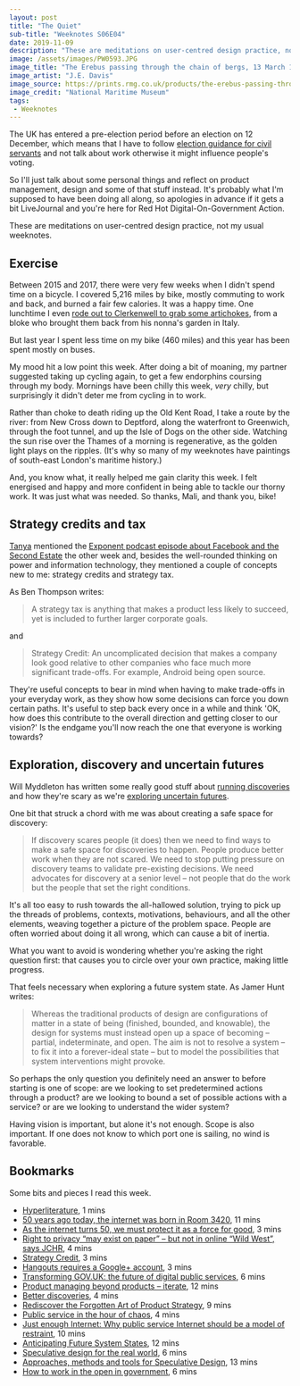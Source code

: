 ```yaml
---
layout: post
title: "The Quiet"
sub-title: "Weeknotes S06E04"
date: 2019-11-09
description: "These are meditations on user-centred design practice, not my usual weeknotes."
image: /assets/images/PW0593.JPG
image_title: "The Erebus passing through the chain of bergs, 13 March 1842"
image_artist: "J.E. Davis"
image_source: https://prints.rmg.co.uk/products/the-erebus-passing-through-the-chain-of-bergs-13-march-1842-pw0593
image_credit: "National Maritime Museum"
tags:
 - Weeknotes
---
```


The UK has entered a pre-election period before an election on 12 December, which means that I have to follow [election guidance for civil servants](https://www.gov.uk/government/publications/election-guidance-for-civil-servants) and not talk about work otherwise it might influence people's voting.

So I'll just talk about some personal things and reflect on product management, design and some of that stuff instead. It's probably what I'm supposed to have been doing all along, so apologies in advance if it gets a bit LiveJournal and you're here for Red Hot Digital-On-Government Action.

These are meditations on user-centred design practice, not my usual weeknotes.

## Exercise

Between 2015 and 2017, there were very few weeks when I didn't spend time on a bicycle. I covered 5,216 miles by bike, mostly commuting to work and back, and burned a fair few calories. It was a happy time. One lunchtime I even [rode out to Clerkenwell to grab some artichokes](https://www.strava.com/activities/552355228), from a bloke who brought them back from his nonna's garden in Italy. 

But last year I spent less time on my bike (460 miles) and this year has been spent mostly on buses. 

My mood hit a low point this week. After doing a bit of moaning, my partner suggested taking up cycling again, to get a few endorphins coursing through my body. Mornings have been chilly this week, _very_ chilly, but surprisingly it didn't deter me from cycling in to work.

Rather than choke to death riding up the Old Kent Road, I take a route by the river: from New Cross down to Deptford, along the waterfront to Greenwich, through the foot tunnel, and up the Isle of Dogs on the other side. Watching the sun rise over the Thames of a morning is regenerative, as the golden light plays on the ripples. (It's why so many of my weeknotes have paintings of south-east London's maritime history.)

And, you know what, it really helped me gain clarity this week. I felt energised and happy and more confident in being able to tackle our thorny work. It was just what was needed. So thanks, Mali, and thank you, bike!

## Strategy credits and tax

[Tanya](https://twitter.com/tcordrey) mentioned the [Exponent podcast episode about Facebook and the Second Estate](https://exponent.fm/episode-176-the-second-estate-era/) the other week and, besides the well-rounded thinking on power and information technology, they mentioned a couple of concepts new to me: strategy credits and strategy tax.

As Ben Thompson writes:

> A strategy tax is anything that makes a product less likely to succeed, yet is included to further larger corporate goals.

and 

> Strategy Credit: An uncomplicated decision that makes a company look good relative to other companies who face much more significant trade-offs. For example, Android being open source.

They're useful concepts to bear in mind when having to make trade-offs in your everyday work, as they show how some decisions can force you down certain paths. It's useful to step back every once in a while and think 'OK, how does this contribute to the overall direction and getting closer to our vision?' Is the endgame you'll now reach the one that everyone is working towards?

## Exploration, discovery and uncertain futures

Will Myddleton has written some really good stuff about [running discoveries](https://www.myddelton.co.uk/blog/three-ways-to-run-better-discoveries) and how they're scary as we're [exploring uncertain futures](https://www.myddelton.co.uk/blog/better-discoveries). 

One bit that struck a chord with me was about creating a safe space for discovery:
> If discovery scares people (it does) then we need to find ways to make a safe space for discoveries to happen. People produce better work when they are not scared. We need to stop putting pressure on discovery teams to validate pre-existing decisions. We need advocates for discovery at a senior level – not people that do the work but the people that set the right conditions.

It's all too easy to rush towards the all-hallowed solution, trying to pick up the threads of problems, contexts, motivations, behaviours, and all the other elements, weaving together a picture of the problem space. People are often worried about doing it all wrong, which can cause a bit of inertia. 

What you want to avoid is wondering whether you're asking the right question first: that causes you to circle over your own practice, making little progress.

That feels necessary when exploring a future system state. As Jamer Hunt writes:
> Whereas the traditional products of design are configurations of matter in a state of being (finished, bounded, and knowable), the design for systems must instead open up a space of becoming – partial, indeterminate, and open. The aim is not to resolve a system – to fix it into a forever-ideal state – but to model the possibilities that system interventions might provoke.

So perhaps the only question you definitely need an answer to before starting is one of scope: are we looking to set predetermined actions through a product? are we looking to bound a set of possible actions with a service? or are we looking to understand the wider system?

Having vision is important, but alone it's not enough. Scope is also important. If one does not know to which port one is sailing, no wind is favorable.

## Bookmarks

Some bits and pieces I read this week.

- [Hyperliterature](https://www.jamesyu.org/hyperliterature.html), 1 mins
- [50 years ago today, the internet was born in Room 3420](https://www.fastcompany.com/90423457/50-years-ago-today-the-internet-was-born-in-room-3420), 11 mins
- [As the internet turns 50, we must protect it as a force for good](https://webfoundation.org/2019/10/as-the-internet-turns-50-we-must-protect-it-as-a-force-for-good/), 3 mins
- [Right to privacy “may exist on paper” – but not in online “Wild West”, says JCHR](https://www.parliament.uk/business/committees/committees-a-z/joint-select/human-rights-committee/news-parliament-2017/privacy-report-published-19-20/), 4 mins
- [Strategy Credit](https://stratechery.com/2013/strategy-credit/), 3 mins
- [Hangouts requires a Google+ account](https://stratechery.com/2013/hangouts-requires-a-google-account/), 3 mins
- [Transforming GOV.UK: the future of digital public services](https://gds.blog.gov.uk/2019/11/05/transforming-gov-uk-the-future-of-digital-public-services/), 6 mins
- [Product managing beyond products – iterate](https://www.iterate.org.uk/product-managing-beyond-products/), 12 mins
- [Better discoveries](http://www.myddelton.co.uk/blog/better-discoveries), 4 mins
- [Rediscover the Forgotten Art of Product Strategy](https://www.mindtheproduct.com/rediscover-the-forgotten-art-of-product-strategy/), 9 mins
- [Public service in the hour of chaos](https://medium.com/@SimonFParker/strategy-in-the-hour-of-chaos-118d75d4e887), 4 mins
- [Just enough Internet: Why public service Internet should be a model of restraint](https://doteveryone.org.uk/2019/10/just-enough-internet/), 10 mins
- [Anticipating Future System States](https://jfsdigital.org/articles-and-essays/vol-23-no-3-march-2019/anticipating-future-system-states/), 12 mins
- [Speculative design for the real world](https://uxdesign.cc/speculative-design-for-the-real-world-551130b22827), 6 mins
- [Approaches, methods and tools for Speculative Design](http://speculativeedu.eu/approaches-methods-and-tools-for-speculative-design/), 13 mins
- [How to work in the open in government](https://medium.com/@BenHolliday/how-to-work-in-the-open-in-government-30993d84a47c), 6 mins